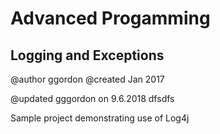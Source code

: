 # Advanced Progamming
## Logging and Exceptions

@author ggordon
@created Jan 2017

@updated gggordon on 9.6.2018 dfsdfs

Sample project demonstrating use of Log4j
